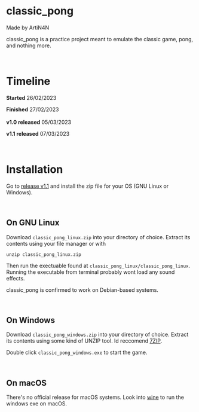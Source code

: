 # classic_pong

Made by ArtiN4N

classic_pong is a practice project meant to emulate the classic game, pong, and nothing more.

<br>

# Timeline

**Started**  26/02/2023  

**Finished** 27/02/2023  
<br>
**v1.0 released** 05/03/2023

**v1.1 released** 07/03/2023

<br>

# Installation

Go to [release v1.1](https://github.com/ArtiN4N/classic_pong/releases/tag/v1.1) and install the zip file for your OS (GNU Linux or Windows).

<br>

## On GNU Linux

Download `classic_pong_linux.zip` into your directory of choice. Extract its contents using your file manager or with
```
unzip classic_pong_linux.zip
```
Then run the exectuable found at `classic_pong_linux/classic_pong_linux`. Running the executable from terminal probably wont load any sound effects.

classic_pong is confirmed to work on Debian-based systems.

<br>

## On Windows

Download `classic_pong_windows.zip` into your directory of choice. Extract its contents using some kind of UNZIP tool. Id reccomend [7ZIP](https://www.7-zip.org).

Double click `classic_pong_windows.exe` to start the game.

<br>

## On macOS

There's no official release for macOS systems. Look into [wine](https://www.winehq.org) to run the windows exe on macOS.